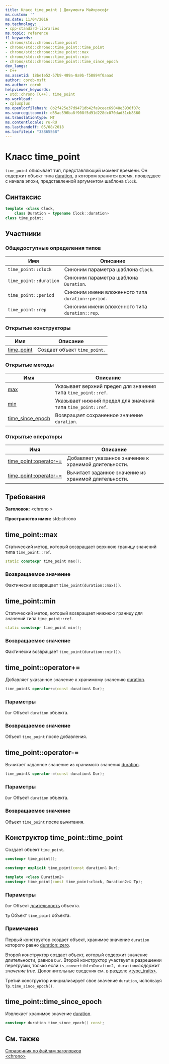 ```yaml
---
title: Класс time_point | Документы Майкрософт
ms.custom: ''
ms.date: 11/04/2016
ms.technology:
- cpp-standard-libraries
ms.topic: reference
f1_keywords:
- chrono/std::chrono::time_point
- chrono/std::chrono::time_point::time_point
- chrono/std::chrono::time_point::max
- chrono/std::chrono::time_point::min
- chrono/std::chrono::time_point::time_since_epoch
dev_langs:
- C++
ms.assetid: 18be1e52-57b9-489a-8a9b-f58894f0aaad
author: corob-msft
ms.author: corob
helpviewer_keywords:
- std::chrono [C++], time_point
ms.workload:
- cplusplus
ms.openlocfilehash: 8b2f425e37d9471db42fa9ceec69048e3936f07c
ms.sourcegitcommit: d55ac596ba8f908f5d91d228dc070dad31cb8360
ms.translationtype: MT
ms.contentlocale: ru-RU
ms.lasthandoff: 05/08/2018
ms.locfileid: "33865568"
---
```

# <a name="timepoint-class"></a>Класс time_point

`time_point` описывает тип, представляющий момент времени. Он содержит объект типа [duration](../standard-library/duration-class.md), в котором хранится время, прошедшее с начала эпохи, представленной аргументом шаблона `Clock`.

## <a name="syntax"></a>Синтаксис

```cpp
template <class Clock,
    class Duration = typename Clock::duration>
class time_point;
```

## <a name="members"></a>Участники

### <a name="public-typedefs"></a>Общедоступные определения типов

|Имя|Описание|
|----------|-----------------|
|`time_point::clock`|Синоним параметра шаблона `Clock`.|
|`time_point::duration`|Синоним параметра шаблона `Duration`.|
|`time_point::period`|Синоним имени вложенного типа `duration::period`.|
|`time_point::rep`|Синоним имени вложенного типа `duration::rep`.|

### <a name="public-constructors"></a>Открытые конструкторы

|Имя|Описание|
|----------|-----------------|
|[time_point](#time_point)|Создает объект `time_point`.|

### <a name="public-methods"></a>Открытые методы

|Имя|Описание|
|----------|-----------------|
|[max](#max)|Указывает верхний предел для значения типа `time_point::ref`.|
|[min](#min)|Указывает нижний предел для значения типа `time_point::ref`.|
|[time_since_epoch](#time_since_epoch)|Возвращает сохраненное значение `duration`.|

### <a name="public-operators"></a>Открытые операторы

|Имя|Описание|
|----------|-----------------|
|[time_point::operator+=](#op_add_eq)|Добавляет указанное значение к хранимой длительности.|
|[time_point::operator-=](#operator-_eq)|Вычитает заданное значение из хранимой длительности.|

## <a name="requirements"></a>Требования

**Заголовок:** \<chrono >

**Пространство имен:** std::chrono

## <a name="max"></a>  time_point::max

Статический метод, который возвращает верхнюю границу значений типа `time_point::ref`.

```cpp
static constexpr time_point max();
```

### <a name="return-value"></a>Возвращаемое значение

Фактически возвращает `time_point(duration::max())`.

## <a name="min"></a>  time_point::min

Статический метод, который возвращает нижнюю границу для значений типа `time_point::ref`.

```cpp
static constexpr time_point min();
```

### <a name="return-value"></a>Возвращаемое значение

Фактически возвращает `time_point(duration::min())`.

## <a name="op_add_eq"></a>  time_point::operator+=

Добавляет указанное значение к хранимому значению [duration](../standard-library/duration-class.md).

```cpp
time_point& operator+=(const duration& Dur);
```

### <a name="parameters"></a>Параметры

`Dur` Объект `duration` объекта.

### <a name="return-value"></a>Возвращаемое значение

Объект `time_point` после добавления.

## <a name="time_point__operator-_eq"></a>  time_point::operator-=

Вычитает заданное значение из хранимого значения [duration](../standard-library/duration-class.md).

```cpp
time_point& operator-=(const duration& Dur);
```

### <a name="parameters"></a>Параметры

`Dur` Объект `duration` объекта.

### <a name="return-value"></a>Возвращаемое значение

Объект `time_point` после вычитания.

## <a name="time_point"></a> Конструктор time_point::time_point

Создает объект `time_point`.

```cpp
constexpr time_point();

constexpr explicit time_point(const duration& Dur);

template <class Duration2>
constexpr time_point(const time_point<clock, Duration2>& Tp);
```

### <a name="parameters"></a>Параметры

`Dur` Объект [длительность](../standard-library/duration-class.md) объекта.

`Tp` Объект `time_point` объекта.

### <a name="remarks"></a>Примечания

Первый конструктор создает объект, хранимое значение `duration` которого равно [duration::zero](../standard-library/duration-class.md#zero).

Второй конструктор создает объект, который содержит значение длительности, равное `Dur`. Второй конструктор участвует в разрешении перегрузки, только если `is_convertible<Duration2, duration>`*содержит значение true*. Дополнительные сведения см. в разделе [<type_traits>](../standard-library/type-traits.md).

Третий конструктор инициализирует свое значение `duration`, используя `Tp.time_since_epoch()`.

## <a name="time_since_epoch"></a>  time_point::time_since_epoch

Извлекает хранимое значение [duration](../standard-library/duration-class.md).

```cpp
constexpr duration time_since_epoch() const;
```

## <a name="see-also"></a>См. также

[Справочник по файлам заголовков](../standard-library/cpp-standard-library-header-files.md)<br/>
[\<chrono>](../standard-library/chrono.md)<br/>
